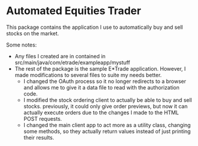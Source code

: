 # Automated Equities Trader

This package contains the application I use to automatically buy and sell stocks on the market. 

Some notes:
* Any files I created are in contained in src/main/java/com/etrade/exampleapp/mystuff
* The rest of the package is the sample E*Trade application. However, I made modifications
to several files to suite my needs better.
  * I changed the OAuth process so it no longer redirects to a browser and allows me to
  give it a data file to read with the authorization code.
  * I modified the stock ordering client to actually be able to buy and sell stocks.
  previously, it could only give order previews, but now it can actually execute orders
  due to the changes I made to the HTML POST requests.
  * I changed the main client app to act more as a utility class, changing some methods,
  so they actually return values instead of just printing their results.
